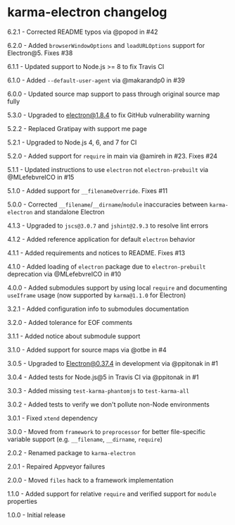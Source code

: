 # karma-electron changelog
6.2.1 - Corrected README typos via @popod in #42

6.2.0 - Added `browserWindowOptions` and `loadURLOptions` support for Electron@5. Fixes #38

6.1.1 - Updated support to Node.js >= 8 to fix Travis CI

6.1.0 - Added `--default-user-agent` via @makarandp0 in #39

6.0.0 - Updated source map support to pass through original source map fully

5.3.0 - Upgraded to electron@1.8.4 to fix GitHub vulnerability warning

5.2.2 - Replaced Gratipay with support me page

5.2.1 - Upgraded to Node.js 4, 6, and 7 for CI

5.2.0 - Added support for `require` in main via @amireh in #23. Fixes #24

5.1.1 - Updated instructions to use `electron` not `electron-prebuilt` via @MLefebvreICO in #15

5.1.0 - Added support for `__filenameOverride`. Fixes #11

5.0.0 - Corrected `__filename`/`__dirname`/`module` inaccuracies between `karma-electron` and standalone Electron

4.1.3 - Upgraded to `jscs@3.0.7` and `jshint@2.9.3` to resolve lint errors

4.1.2 - Added reference application for default `electron` behavior

4.1.1 - Added requirements and notices to README. Fixes #13

4.1.0 - Added loading of `electron` package due to `electron-prebuilt` deprecation via @MLefebvreICO in #10

4.0.0 - Added submodules support by using local `require` and documenting `useIframe` usage (now supported by `karma@1.1.0` for Electron)

3.2.1 - Added configuration info to submodules documentation

3.2.0 - Added tolerance for EOF comments

3.1.1 - Added notice about submodule support

3.1.0 - Added support for source maps via @otbe in #4

3.0.5 - Upgraded to Electron@0.37.4 in development via @ppitonak in #1

3.0.4 - Added tests for Node.js@5 in Travis CI via @ppitonak in #1

3.0.3 - Added missing `test-karma-phantomjs` to `test-karma-all`

3.0.2 - Added tests to verify we don't pollute non-Node environments

3.0.1 - Fixed `xtend` dependency

3.0.0 - Moved from `framework` to `preprocessor` for better file-specific variable support (e.g. `__filename`, `__dirname`, `require`)

2.0.2 - Renamed package to `karma-electron`

2.0.1 - Repaired Appveyor failures

2.0.0 - Moved `files` hack to a framework implementation

1.1.0 - Added support for relative `require` and verified support for `module` properties

1.0.0 - Initial release
